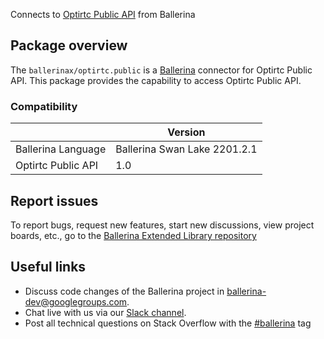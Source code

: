 Connects to [Optirtc Public API](https://docs.optirtc.com/api/opti-publicapi-v1.html) from Ballerina

## Package overview
The `ballerinax/optirtc.public` is a [Ballerina](https://ballerina.io/) connector for Optirtc Public API.
This package provides the capability to access Optirtc Public API.

### Compatibility
|                               | Version                         |
|-------------------------------|---------------------------------|
| Ballerina Language            | Ballerina Swan Lake 2201.2.1      | 
| Optirtc Public API            | 1.0                             |

## Report issues
To report bugs, request new features, start new discussions, view project boards, etc., go to the [Ballerina Extended Library repository](https://github.com/ballerina-platform/ballerina-extended-library)

## Useful links
- Discuss code changes of the Ballerina project in [ballerina-dev@googlegroups.com](mailto:ballerina-dev@googlegroups.com).
- Chat live with us via our [Slack channel](https://ballerina.io/community/slack/).
- Post all technical questions on Stack Overflow with the [#ballerina](https://stackoverflow.com/questions/tagged/ballerina) tag
